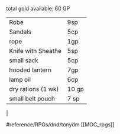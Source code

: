 total gold available: 60 GP

|                    |       |
| ------------------ | ----- |
| Robe               | 9sp   |
| Sandals            | 5cp   |
| rope               | 1gp   |
| Knife with Sheathe | 5sp   |
| small sack         | 5cp   |
| hooded lantern     | 7gp   |
| lamp oil           | 6cp   |
| dry rations (1 wk) | 10 gp |
| small belt pouch   | 7 sp  |
| 

#reference/RPGs/dnd/tonydm 
[[MOC_rpgs]]

